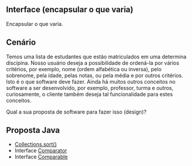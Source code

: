 ## Interface (encapsular o que varia)

Encapsular o que varia. 

## Cenário

Temos uma lista de estudantes que estão matriculados em uma determina
discipina. Nosso usuário deseja a possibilidade de ordená-la por 
vários critérios, por exemplo, nome (ordem alfabética ou inversa), pelo sobrenome, pela idade, 
pelas notas, ou pela média e por outros critérios. Isto é o que software
deve fazer. Ainda há muitos outros conceitos no software a ser desenvolvido, por 
exemplo, professor, turma e outros, curiosamente, o cliente também deseja tal funcionalidade
para estes conceitos. 

Qual a sua proposta de software para fazer isso (design)?


## Proposta Java

- [Collections.sort()](https://docs.oracle.com/en/java/javase/21/docs/api/java.base/java/util/Collections.html#sort(java.util.List))
- Interface [Comparator](https://docs.oracle.com/en/java/javase/21/docs/api/java.base/java/util/Comparator.html)
- Interface [Comparable](https://docs.oracle.com/en/java/javase/21/docs/api/java.base/java/lang/Comparable.html)

